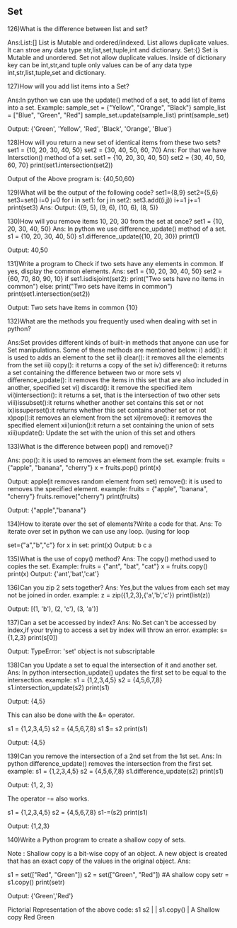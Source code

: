 ## Set

126)What is the difference between list and set?

Ans:List:[]
    List is Mutable and ordered/indexed.
    List allows duplicate values.
    It can stroe any data type str,list,set,tuple,int and dictionary.
  Set:{}
    Set is Mutable and unordered.
    Set not allow duplicate values.
    Inside of dictionary key can be int,str,and tuple only values can be of any data type int,str,list,tuple,set and dictionary.

127)How will you add list items into a Set?

Ans:In python we can use the update() method of a set, to add list of items into a set.
Example:
sample_set = {"Yellow", "Orange", "Black"}
sample_list = ["Blue", "Green", "Red"]
sample_set.update(sample_list)
print(sample_set)

Output:
{'Green', 'Yellow', 'Red', 'Black', 'Orange', 'Blue'}

128)How will you return a new set of identical items from these two sets?
set1 = {10, 20, 30, 40, 50}
set2 = {30, 40, 50, 60, 70}
Ans:
  For that we have Intersction() method of a set.
set1 = {10, 20, 30, 40, 50}
set2 = {30, 40, 50, 60, 70}
print(set1.intersection(set2))

Output of the Above program is:
{40,50,60}
    
129)What will be the output of the following code?
set1={8,9}
set2={5,6}
set3=set()
i=0
j=0
for i in set1:
	for j in set2:
		set3.add((i,j))
		i+=1
		j+=1
print(set3)
Ans:
Output:
{(9, 5), (9, 6), (10, 6), (8, 5)}


130)How will you remove items 10, 20, 30 from the set at once?
set1 = {10, 20, 30, 40, 50}
Ans:
In python we use difference_update() method of a set.
s1 = {10, 20, 30, 40, 50}
s1.difference_update({10, 20, 30})
print(1)

Output:
40,50

131)Write a program to Check if two sets have any elements in common. If yes, display the common elements.
Ans:
set1 = {10, 20, 30, 40, 50}
set2 = {60, 70, 80, 90, 10}
if set1.isdisjoint(set2):
  print("Two sets have no items in common")
else:
  print("Two sets have items in common")
  print(set1.intersection(set2))

Output:
Two sets have items in common
{10}

132)What are the methods you frequently used when dealing with set in python?

Ans:Set provides different kinds of built-in methods that anyone can use for Set manipulations. Some of these methods are mentioned below:
i) add(): it is used to adds an element to the set
ii) clear(): it removes all the elements from the set
iii) copy(): it returns a copy of the set
iv) difference(): it returns a set containing the difference between two or more sets
v) difference_update(): it removes the items in this set that are also included in another, specified set
vi) discard(): it remove the specified item
vii)intersection(): it returns a set, that is the intersection of two other sets
viii)issubset():it returns whether another set contains this set or not
ix)issuperset():it returns whether this set contains another set or not
x)pop():it removes an element from the set
xi)remove(): it removes the specified element
xii)union():it return a set containing the union of sets
xiii)update(): Update the set with the union of this set and others

133)What is the difference between pop() and remove()?

Ans:
pop():
 it is used to removes an element from the set.
example:
fruits = {"apple", "banana", "cherry"}
x = fruits.pop()
print(x)

Output:
apple(it removes random element from set)
remove():
 it is used to removes the specified element.
example:
fruits = {"apple", "banana", "cherry"}
fruits.remove("cherry")
print(fruits)

Output:
{"apple","banana"}

134)How to iterate over the set of elements?Write a code for that.
Ans:
To iterate over set in python we can use any loop.
i)using for loop

set={"a","b","c"}
for x in set:
 print(x)
Output:
b
c
a

135)What is the use of copy() method? 
Ans:
The copy() method used to copies the set.
Example:
fruits = {"ant", "bat", "cat"}
x = fruits.copy()
print(x)
Output:
{'ant','bat','cat'}

136)Can you zip 2 sets together?
Ans:
Yes,but the values from each set may not be joined in order.
example:
z = zip({1,2,3},{'a','b','c'})
print(list(z))

Output:
[(1, 'b'), (2, 'c'), (3, 'a')]

137)Can a set be accessed by index?
Ans:
No.Set can't be accessed by index,if your trying to access a set by index will throw an error.
example:
s={1,2,3}
print(s[0])

Output:
TypeError: 'set' object is not subscriptable

138)Can you Update a set to equal the intersection of it and another set.
Ans:
In python intersection_update() updates the first set to be equal to the intersection.
example:
s1 = {1,2,3,4,5}
s2 = {4,5,6,7,8}
s1.intersection_update(s2)
print(s1)

Output:
{4,5}

This can also be done with the &= operator.

s1 = {1,2,3,4,5}
s2 = {4,5,6,7,8}
s1 $= s2
print(s1)

Output:
{4,5}

139)Can you remove the intersection of a 2nd set from the 1st set.
Ans:
In python difference_update() removes the intersection from the first set.
example:
s1 = {1,2,3,4,5}
s2 = {4,5,6,7,8}
s1.difference_update(s2)
print(s1)

Output:
{1, 2, 3}

The operator -= also works.

s1 = {1,2,3,4,5}
s2 = {4,5,6,7,8}
s1-=(s2)
print(s1)

Output:
{1,2,3}

140)Write a Python program to create a shallow copy of sets.

Note : Shallow copy is a bit-wise copy of an object. A new object is created that has an exact copy of the values in the original object.
Ans:

s1 = set(["Red", "Green"])
s2 = set(["Green", "Red"])
#A shallow copy
setr = s1.copy()
print(setr)

Output:
{'Green','Red'}

Pictorial Representation  of the above code:
s1     s2
    |
    |
 s1.copy()
    |
 A Shallow copy
  Red Green
